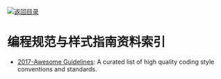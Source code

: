 [![返回目录](https://parg.co/UGo)](https://parg.co/b4z)

# 编程规范与样式指南资料索引

* [2017-Awesome Guidelines](https://github.com/Kristories/awesome-guidelines): A curated list of high quality coding style conventions and standards.
